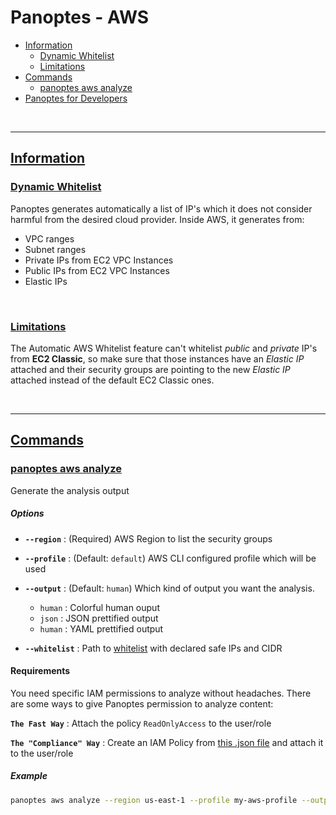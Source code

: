 # Panoptes - AWS

- [Information](README.md#info)
    - [Dynamic Whitelist](README.md#info-dynamic-whitelist)
    - [Limitations](README.md#info-limitations)
- [Commands](README.md#comm)
    - [panoptes aws analyze](README.md#comm-analyze)
- [Panoptes for Developers](README.md#integrating)


<br>

----
## [Information](#info)
### [Dynamic Whitelist](#info-dynamic-whitelist)
Panoptes generates automatically a list of IP's which it does not consider harmful from the desired cloud provider. Inside AWS, it generates from:
- VPC ranges
- Subnet ranges
- Private IPs from EC2 VPC Instances
- Public IPs from EC2 VPC Instances
- Elastic IPs

<br>

### [Limitations](#info-limitations)
The Automatic AWS Whitelist feature can't whitelist *public* and *private* IP's from **EC2 Classic**, so make sure that those instances have an *Elastic IP* attached and their security groups are pointing to the new *Elastic IP* attached instead of the default EC2 Classic ones.

<br>

----
## [Commands](#comm)

### [panoptes aws analyze](#comm-analyze)
Generate the analysis output
##### Options
- **```--region```** : (Required) AWS Region to list the security groups


- **```--profile```** : (Default: ```default```) AWS CLI configured profile which will be used


- **```--output```** : (Default: ```human```) Which kind of output you want the analysis.
    - ```human``` : Colorful human ouput
    - ```json``` : JSON prettified output
    - ```human``` : YAML prettified output


- **```--whitelist```** : Path to [whitelist](../whitelist_sample.txt) with declared safe IPs and CIDR

#### Requirements
You need specific IAM permissions to analyze without headaches. There are some ways to give Panoptes permission to analyze content:

**```The Fast Way```** : Attach the policy ```ReadOnlyAccess``` to the user/role

**```The "Compliance" Way```** : Create an IAM Policy from [this .json file](aws_analyze_policy.json) and attach it to the user/role


##### Example
```sh
panoptes aws analyze --region us-east-1 --profile my-aws-profile --output yml --whitelist /path/to/my/whitelist.txt
```
